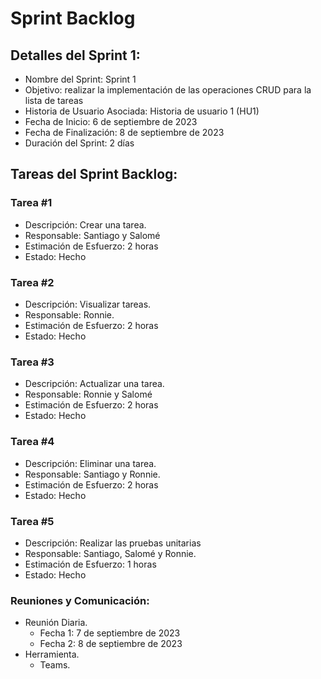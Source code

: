 # Sprint Backlog

## Detalles del Sprint 1:

- Nombre del Sprint: Sprint 1
- Objetivo: realizar la implementación de las operaciones CRUD para la lista de tareas
- Historia de Usuario Asociada: Historia de usuario 1 (HU1)
- Fecha de Inicio: 6 de septiembre de 2023
- Fecha de Finalización: 8 de septiembre de 2023
- Duración del Sprint: 2 días

## Tareas del Sprint Backlog:

### Tarea #1

- Descripción: Crear una tarea.
- Responsable: Santiago y Salomé
- Estimación de Esfuerzo: 2 horas
- Estado: Hecho

### Tarea #2

- Descripción: Visualizar tareas.
- Responsable: Ronnie.
- Estimación de Esfuerzo: 2 horas
- Estado: Hecho

### Tarea #3

- Descripción: Actualizar una tarea.
- Responsable: Ronnie y Salomé
- Estimación de Esfuerzo: 2 horas
- Estado: Hecho

### Tarea #4

- Descripción: Eliminar una tarea.
- Responsable: Santiago y Ronnie.
- Estimación de Esfuerzo: 2 horas
- Estado: Hecho

### Tarea #5

- Descripción: Realizar las pruebas unitarias
- Responsable: Santiago, Salomé y Ronnie.
- Estimación de Esfuerzo: 1 horas
- Estado: Hecho

### Reuniones y Comunicación:

- Reunión Diaria.
  - Fecha 1: 7 de septiembre de 2023
  - Fecha 2: 8 de septiembre de 2023
- Herramienta.
  - Teams.
